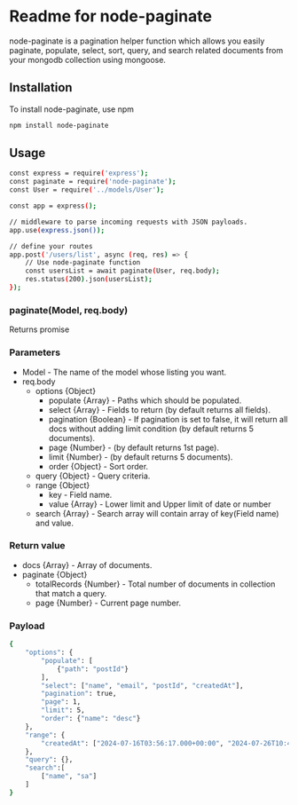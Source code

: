 # Readme for node-paginate

node-paginate is a pagination helper function which allows you easily paginate, populate, select, sort, query, and search related documents from your mongodb collection using mongoose.

## Installation
To install node-paginate, use npm
```sh
npm install node-paginate
```

## Usage

```sh
const express = require('express');
const paginate = require('node-paginate');
const User = require('../models/User');

const app = express();

// middleware to parse incoming requests with JSON payloads.
app.use(express.json());

// define your routes
app.post('/users/list', async (req, res) => {
    // Use node-paginate function
    const usersList = await paginate(User, req.body);
    res.status(200).json(usersList);
});
```
### paginate(Model, req.body)
Returns promise

### Parameters
- Model - The name of the model whose listing you want.
- req.body 
    - options {Object}
        - populate {Array} - Paths which should be populated.
        - select {Array} - Fields to return (by default returns all fields).
        - pagination {Boolean} - If pagination is set to false, it will return all docs without adding limit condition (by default returns 5 documents).
        - page {Number} - (by default returns 1st page).
        - limit {Number} - (by default returns 5 documents).
        - order {Object} - Sort order.
    - query {Object} - Query criteria.
    - range {Object} 
        - key - Field name.
        - value {Array} - Lower limit and Upper limit of date or number
    - search {Array} - Search array will contain array of key(Field name) and value.

### Return value
- docs {Array} - Array of documents.
- paginate {Object}
    - totalRecords {Number} - Total number of documents in collection that match a query.
    - page {Number} - Current page number.

### Payload
```sh
{
    "options": {
        "populate": [
            {"path": "postId"}
        ],
        "select": ["name", "email", "postId", "createdAt"],
        "pagination": true,
        "page": 1,
        "limit": 5,
        "order": {"name": "desc"}
    },
    "range": {
        "createdAt": ["2024-07-16T03:56:17.000+00:00", "2024-07-26T10:41:28.000+00:00"]
    },
    "query": {},
    "search":[
        ["name", "sa"]
    ]
}
```